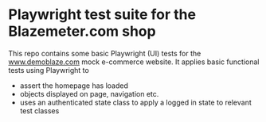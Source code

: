 # Playwright test suite for the Blazemeter.com shop

This repo contains some basic Playwright (UI) tests for the www.demoblaze.com mock e-commerce website.
It applies basic functional tests using Playwright to

- assert the homepage has loaded
- objects displayed on page, navigation etc.
- uses an authenticated state class to apply a logged in state to relevant test classes
